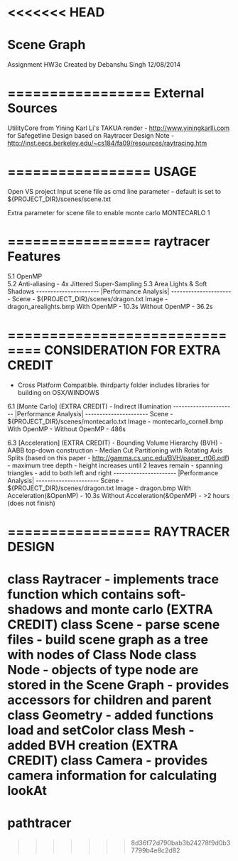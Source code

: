 <<<<<<< HEAD
===========
Scene Graph
===========

Assignment HW3c
Created by Debanshu Singh
12/08/2014

=================
External Sources 
=================
UtilityCore from Yining Karl Li's TAKUA render - http://www.yiningkarlli.com for Safegetline
Design based on Raytracer Design Note - http://inst.eecs.berkeley.edu/~cs184/fa09/resources/raytracing.htm

=================
USAGE
=================
Open VS project
Input scene file as cmd line parameter - default is set to ${PROJECT_DIR}/scenes/scene.txt

Extra parameter for scene file to enable monte carlo
MONTECARLO 1

=================
raytracer Features
=================
5.1 OpenMP	
5.2 Anti-aliasing - 4x Jittered Super-Sampling
5.3 Area Lights & Soft Shadows
	----------------------
	|Performance Analysis| 
	----------------------
	Scene - ${PROJECT_DIR}/scenes/dragon.txt
	Image - dragon_arealights.bmp
	With    OpenMP - 10.3s
	Without OpenMP - 36.2s

==============================
CONSIDERATION FOR EXTRA CREDIT
==============================
- Cross Platform Compatible. thirdparty folder includes libraries for building on OSX/WINDOWS

6.1 [Monte Carlo] (EXTRA CREDIT) 
	- Indirect Illumination
	----------------------
	|Performance Analysis| 
	----------------------
	Scene - ${PROJECT_DIR}/scenes/montecarlo.txt
	Image - montecarlo_cornell.bmp
	With    OpenMP - 
	Without OpenMP - 486s
	
6.3 [Acceleration] (EXTRA CREDIT) 
    - Bounding Volume Hierarchy (BVH)
    - AABB top-down construction
    - Median Cut Partitioning with Rotating Axis Splits (based on this paper - http://gamma.cs.unc.edu/BVH/paper_rt06.pdf)
    - maximum tree depth - height increases until 2 leaves remain
    - spanning triangles - add to both left and right
	----------------------
	|Performance Analysis| 
	----------------------
	Scene - ${PROJECT_DIR}/scenes/dragon.txt
	Image - dragon.bmp
	With    Acceleration(&OpenMP) - 10.3s
	Without Acceleration(&OpenMP) - >2 hours (does not finish)
	
=================
RAYTRACER DESIGN	
=================
class Raytracer
	- implements trace function which contains soft-shadows and monte carlo (EXTRA CREDIT) 
class Scene
    - parse scene files
    - build scene graph as a tree with nodes of Class Node
class Node
	- objects of type node are stored in the Scene Graph
	- provides accessors for children and parent
class Geometry 
	- added functions load and setColor 
class Mesh 
    - added BVH creation (EXTRA CREDIT)
class Camera
    - provides camera information for calculating lookAt
=======
# pathtracer
>>>>>>> 8d36f72d790bab3b24278f9d0b37799b4e8c2d82
